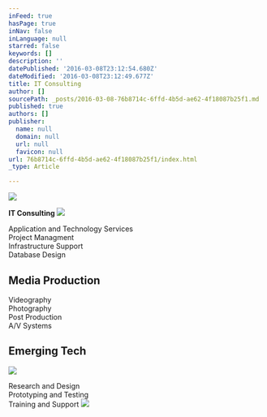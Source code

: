 ```yaml
---
inFeed: true
hasPage: true
inNav: false
inLanguage: null
starred: false
keywords: []
description: ''
datePublished: '2016-03-08T23:12:54.680Z'
dateModified: '2016-03-08T23:12:49.677Z'
title: IT Consulting
author: []
sourcePath: _posts/2016-03-08-76b8714c-6ffd-4b5d-ae62-4f18087b25f1.md
published: true
authors: []
publisher:
  name: null
  domain: null
  url: null
  favicon: null
url: 76b8714c-6ffd-4b5d-ae62-4f18087b25f1/index.html
_type: Article

---
```

![](https://the-grid-user-content.s3-us-west-2.amazonaws.com/cf74ccc5-2189-4e4d-9b25-47de60063ca6.png)

**IT Consulting**
![](https://the-grid-user-content.s3-us-west-2.amazonaws.com/d5b7943e-db24-47dc-b1e5-028e2617d9f6.jpg)

Application and Technology Services  
Project Managment  
Infrastructure Support  
Database Design

## Media Production

Videography  
Photography  
Post Production  
A/V Systems

## Emerging Tech
![](https://the-grid-user-content.s3-us-west-2.amazonaws.com/81c110e2-78bd-40d0-946e-2650504cbebc.png)

Research and Design  
Prototyping and Testing  
Training and Support
![](https://the-grid-user-content.s3-us-west-2.amazonaws.com/9c7cef85-e01c-4d86-8ad0-1b4f36b78970.jpg)